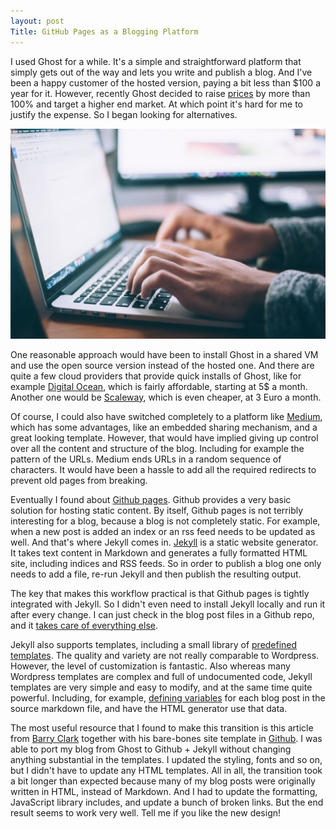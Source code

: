 ```yaml
---
layout: post
Title: GitHub Pages as a Blogging Platform
---
```


I used Ghost for a while. It's a simple and straightforward platform that simply gets out of the way and lets you write and publish a blog. And I've been a happy customer of the hosted version, paying a bit less than $100 a year for it. However, recently Ghost decided to raise [prices](https://ghost.org/pricing/ ) by more than 100% and target a higher end market. At which point it's hard for me to justify the expense. So I began looking for alternatives.

![](/images/blogging.jpg)

One reasonable approach would have been to install Ghost in a shared VM and use the open source version instead of the hosted one. And there are quite a few cloud providers that provide quick installs of Ghost, like for example [Digital Ocean](https://www.digitalocean.com/community/tutorials/how-to-use-the-digitalocean-ghost-application ), which is fairly affordable, starting at 5$ a month. Another one would be [Scaleway](https://www.digitalocean.com/pricing/#droplet ), which is even cheaper, at 3 Euro a month.

Of course, I could also have switched completely to a platform like [Medium](https://medium.com/@tordable ), which has some advantages, like an embedded sharing mechanism, and a great looking template. However, that would have implied giving up control over all the content and structure of the blog. Including for example the pattern of the URLs. Medium ends URLs in a random sequence of characters. It would have been a hassle to add all the required redirects to prevent old pages from breaking.

Eventually I found about [Github pages](https://pages.github.com/ ). Github provides a very basic solution for hosting static content. By itself, Github pages is not terribly interesting for a blog, because a blog is not completely static. For example, when a new post is added an index or an rss feed needs to be updated as well. And that's where Jekyll comes in. [Jekyll](https://jekyllrb.com/ ) is a static website generator. It takes text content in Markdown and generates a fully formatted HTML site, including indices and RSS feeds. So in order to publish a blog one only needs to add a file, re-run Jekyll and then publish the resulting output.

The key that makes this workflow practical is that Github pages is tightly integrated with Jekyll. So I didn't even need to install Jekyll locally and run it after every change. I can just check in the blog post files in a Github repo, and it [takes care of everything else](https://help.github.com/articles/using-jekyll-as-a-static-site-generator-with-github-pages/ ).

Jekyll also supports templates, including a small library of [predefined templates](https://help.github.com/articles/creating-a-github-pages-site-with-the-jekyll-theme-chooser/ ). The quality and variety are not really comparable to Wordpress. However, the level of customization is fantastic. Also whereas many Wordpress templates are complex and full of undocumented code, Jekyll templates are very simple and easy to modify, and at the same time quite powerful. Including, for example, [defining variables](https://jekyllrb.com/docs/variables/ ) for each blog post in the source markdown file, and have the HTML generator use that data.

The most useful resource that I found to make this transition is this article from [Barry Clark](https://www.smashingmagazine.com/2014/08/build-blog-jekyll-github-pages/ ) together with his bare-bones site template in [Github](https://github.com/barryclark/jekyll-now ). I was able to port my blog from Ghost to Github + Jekyll without changing anything substantial in the templates. I updated the styling, fonts and so on, but I didn't have to update any HTML templates. All in all, the transition took a bit longer than expected because many of my blog posts were originally written in HTML, instead of Markdown. And I had to update the formatting, JavaScript library includes, and update a bunch of broken links. But the end result seems to work very well. Tell me if you like the new design!
